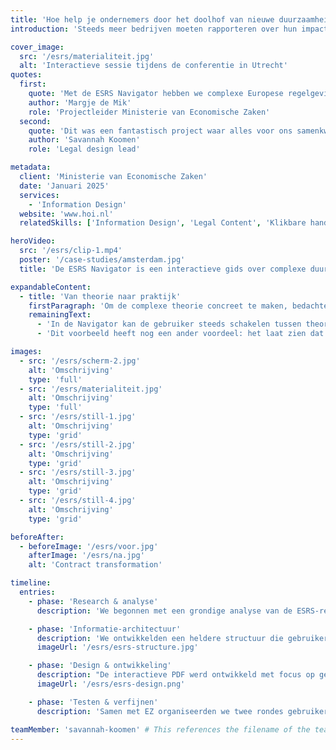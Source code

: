```yaml
---
title: 'Hoe help je ondernemers door het doolhof van nieuwe duurzaamheidsregels?'
introduction: 'Steeds meer bedrijven moeten rapporteren over hun impact op mens en milieu. Het ministerie van Economische Zaken vroeg Patroon daarom een praktische handleiding te ontwikkelen: de ESRS Navigator. Deze leidt ondernemers stap voor stap door de nieuwe Europese rapportageverplichtingen.'

cover_image:
  src: '/esrs/materialiteit.jpg'
  alt: 'Interactieve sessie tijdens de conferentie in Utrecht'
quotes:
  first:
    quote: 'Met de ESRS Navigator hebben we complexe Europese regelgeving toegankelijk gemaakt voor Nederlandse ondernemers. Een mooi voorbeeld van hoe de overheid het bedrijfsleven concreet ondersteunt bij de transitie naar duurzame bedrijfsvoering.'
    author: 'Margje de Mik'
    role: 'Projectleider Ministerie van Economische Zaken'
  second:
    quote: 'Dit was een fantastisch project waar alles voor ons samenkwam: ingewikkelde materie, een onderwerp dat ons aan het hart gaat, en een fantastisch team om mee samen te werken.'
    author: 'Savannah Koomen'
    role: 'Legal design lead'

metadata:
  client: 'Ministerie van Economische Zaken'
  date: 'Januari 2025'
  services:
    - 'Information Design'
  website: 'www.hoi.nl'
  relatedSkills: ['Information Design', 'Legal Content', 'Klikbare handleidingen', 'Process Design']

heroVideo:
  src: '/esrs/clip-1.mp4'
  poster: '/case-studies/amsterdam.jpg'
  title: 'De ESRS Navigator is een interactieve gids over complexe duurzaamheidswetgeving.'

expandableContent:
  - title: 'Van theorie naar praktijk'
    firstParagraph: 'Om de complexe theorie concreet te maken, bedachten we FreshFood B.V.: een fictief Nederlands familiebedrijf dat kant-en-klare maaltijden produceert. Via FreshFood laten we zien hoe duurzaamheidsrapportage er in de praktijk uitziet. Wat moet je rapporteren over je CO₂-uitstoot? Hoe breng je je waterverbruik in kaart? Wat schrijf je over arbeidsomstandigheden in je keten?'
    remainingText:
      - 'In de Navigator kan de gebruiker steeds schakelen tussen theorie en praktijk. Bij ieder onderwerp zie je eerst de theorie, en direct daarna hoe FreshFood dit heeft aangepakt. Zo wordt direct duidelijk hoe je de regels moet toepassen. We kozen bewust voor een middelgroot productiebedrijf, omdat veel van de eerste rapportageplichtige bedrijven zich hierin zullen herkennen. FreshFood worstelt met dezelfde uitdagingen als zij: van het in kaart brengen van de CO₂-uitstoot in de toeleveringsketen tot het rapporteren over arbeidsomstandigheden bij seizoensarbeiders.'
      - 'Dit voorbeeld heeft nog een ander voordeel: het laat zien dat duurzaamheidsrapportage niet alleen gaat over grote multinationals, maar juist ook over gewone Nederlandse bedrijven die stap voor stap aan de slag gaan met verduurzaming.'

images:
  - src: '/esrs/scherm-2.jpg'
    alt: 'Omschrijving'
    type: 'full'
  - src: '/esrs/materialiteit.jpg'
    alt: 'Omschrijving'
    type: 'full'
  - src: '/esrs/still-1.jpg'
    alt: 'Omschrijving'
    type: 'grid'
  - src: '/esrs/still-2.jpg'
    alt: 'Omschrijving'
    type: 'grid'
  - src: '/esrs/still-3.jpg'
    alt: 'Omschrijving'
    type: 'grid'
  - src: '/esrs/still-4.jpg'
    alt: 'Omschrijving'
    type: 'grid'

beforeAfter:
  - beforeImage: '/esrs/voor.jpg'
    afterImage: '/esrs/na.jpg'
    alt: 'Contract transformation'

timeline:
  entries:
    - phase: 'Research & analyse'
      description: 'We begonnen met een grondige analyse van de ESRS-regelgeving en het bestaande informatiemateriaal. Er was veel beschikbaar, maar dit bleef vaak aan de oppervlakte. Het werd duidelijk dat er behoefte was aan meer diepgaande, praktische informatie.'

    - phase: 'Informatie-architectuur'
      description: 'We ontwikkelden een heldere structuur die gebruikers stap voor stap door de ESRS-vereisten leidt. Om de theorie concreet te maken, creëerden we een fictief voorbeeldbedrijf: FreshFood. Door dit voorbeeldbedrijf consequent terug te laten komen, wordt abstracte regelgeving tastbaar en praktisch toepasbaar.'
      imageUrl: '/esrs/esrs-structure.jpg'

    - phase: 'Design & ontwikkeling'
      description: "De interactieve PDF werd ontwikkeld met focus op gebruiksgemak. We creëerden infographics die complexe concepten verduidelijken en bouwden interactieve elementen waarmee gebruikers kunnen wisselen tussen theorie en praktijkvoorbeelden. FreshFood's fictieve case study illustreert steeds hoe bedrijven de theorie kunnen toepassen."
      imageUrl: '/esrs/esrs-design.png'

    - phase: 'Testen & verfijnen'
      description: 'Samen met EZ organiseerden we twee rondes gebruikerstests: eerst met stakeholders, daarna met duurzaamheidsexperts uit het bedrijfsleven. Hun feedback leidde tot praktische verbeteringen zoals extra checklists, voorbeeldtabellen en verduidelijking van complexe concepten via het FreshFood voorbeeld.'

teamMember: 'savannah-koomen' # This references the filename of the team member MDX file
---
```

